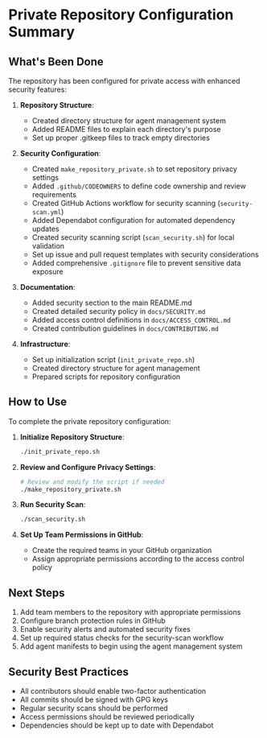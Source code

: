 # Private Repository Configuration Summary

## What's Been Done

The repository has been configured for private access with enhanced security features:

1. **Repository Structure**:
   - Created directory structure for agent management system
   - Added README files to explain each directory's purpose
   - Set up proper .gitkeep files to track empty directories

2. **Security Configuration**:
   - Created `make_repository_private.sh` to set repository privacy settings
   - Added `.github/CODEOWNERS` to define code ownership and review requirements
   - Created GitHub Actions workflow for security scanning (`security-scan.yml`)
   - Added Dependabot configuration for automated dependency updates
   - Created security scanning script (`scan_security.sh`) for local validation
   - Set up issue and pull request templates with security considerations
   - Added comprehensive `.gitignore` file to prevent sensitive data exposure

3. **Documentation**:
   - Added security section to the main README.md
   - Created detailed security policy in `docs/SECURITY.md`
   - Added access control definitions in `docs/ACCESS_CONTROL.md`
   - Created contribution guidelines in `docs/CONTRIBUTING.md`

4. **Infrastructure**:
   - Set up initialization script (`init_private_repo.sh`)
   - Created directory structure for agent management
   - Prepared scripts for repository configuration

## How to Use

To complete the private repository configuration:

1. **Initialize Repository Structure**:

   ```bash
   ./init_private_repo.sh
   ```

2. **Review and Configure Privacy Settings**:

   ```bash
   # Review and modify the script if needed
   ./make_repository_private.sh
   ```

3. **Run Security Scan**:

   ```bash
   ./scan_security.sh
   ```

4. **Set Up Team Permissions in GitHub**:
   - Create the required teams in your GitHub organization
   - Assign appropriate permissions according to the access control policy

## Next Steps

1. Add team members to the repository with appropriate permissions
2. Configure branch protection rules in GitHub
3. Enable security alerts and automated security fixes
4. Set up required status checks for the security-scan workflow
5. Add agent manifests to begin using the agent management system

## Security Best Practices

- All contributors should enable two-factor authentication
- All commits should be signed with GPG keys
- Regular security scans should be performed
- Access permissions should be reviewed periodically
- Dependencies should be kept up to date with Dependabot
